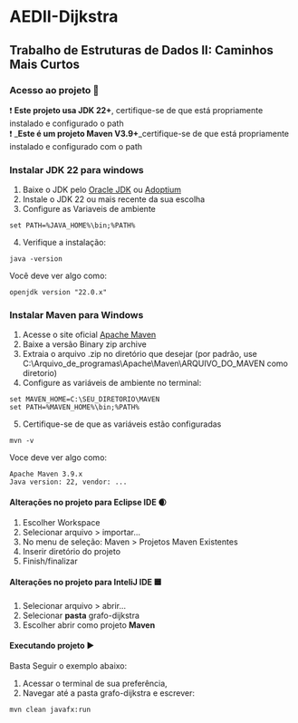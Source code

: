 # AEDII-Dijkstra
## Trabalho de Estruturas de Dados II: Caminhos Mais Curtos

### Acesso ao projeto 📁
❗ **Este projeto usa JDK 22+**, certifique-se de que está propriamente instalado e configurado o path <br>
❗ _**Este é um projeto Maven V3.9+**_certifique-se de que está propriamente instalado e configurado com o path


### Instalar JDK 22 para windows
1. Baixe o JDK pelo [Oracle JDK](https://www.oracle.com/java/technologies/downloads/) ou [Adoptium](https://adoptium.net/)
2. Instale o JDK 22 ou mais recente da sua escolha
3. Configure as Variaveis de ambiente <br>
   
```
set PATH=%JAVA_HOME%\bin;%PATH%
```

4. Verifique a instalação: <br>

```
java -version 
```

Você deve ver algo como: 
```
openjdk version "22.0.x"
```

### Instalar Maven para Windows

1. Acesse o site oficial [Apache Maven](https://maven.apache.org/download.cgi)
2. Baixe a versão Binary zip archive 
3. Extraia o arquivo .zip no diretório que desejar (por padrão, use C:\Arquivo_de_programas\Apache\Maven\ARQUIVO_DO_MAVEN como diretorio)
4. Configure as variáveis de ambiente no terminal: <br>

```
set MAVEN_HOME=C:\SEU_DIRETORIO\MAVEN 
set PATH=%MAVEN_HOME%\bin;%PATH% 
```
5. Certifique-se de que as variáveis estão configuradas <br>
   
```
mvn -v
```

Voce deve ver algo como: <br>

```
Apache Maven 3.9.x
Java version: 22, vendor: ...
``` 

#### Alterações no projeto para Eclipse IDE 🌒
1. Escolher Workspace
2. Selecionar arquivo > importar...
3. No menu de seleção: Maven > Projetos Maven Existentes
4. Inserir diretório do projeto
5. Finish/finalizar

#### Alterações no projeto para InteliJ IDE 🟦
1. Selecionar arquivo > abrir...
2. Selecionar **pasta** grafo-dijkstra
3. Escolher abrir como projeto **Maven**

#### Executando projeto ▶️
Basta Seguir o exemplo abaixo:

1. Acessar o terminal de sua preferência, 
2. Navegar até a pasta grafo-dijkstra e escrever:

```
mvn clean javafx:run
```

